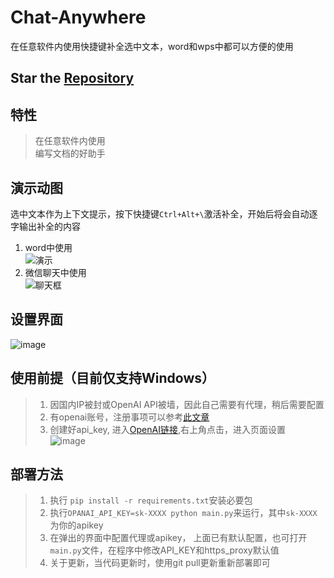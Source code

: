 # Chat-Anywhere
在任意软件内使用快捷键补全选中文本，word和wps中都可以方便的使用

## Star the [Repository](https://github.com/LiangYang666/ChatAnywhere)  
## 特性
> 在任意软件内使用  
> 编写文档的好助手  

## 演示动图
选中文本作为上下文提示，按下快捷键`Ctrl+Alt+\`激活补全，开始后将会自动逐字输出补全的内容
1. word中使用  
![演示](https://user-images.githubusercontent.com/38237931/230561942-a58766e4-6806-4b79-a304-5f690b49d7bb.gif)
2. 微信聊天中使用  
![聊天框](https://user-images.githubusercontent.com/38237931/230566611-6a816e13-5ec4-4eb4-8a2f-18e97d49c284.gif)


## 设置界面
![image](https://user-images.githubusercontent.com/38237931/230561900-6dc6a49a-cf7e-4007-a296-9b12341d4bf1.png)


## 使用前提（目前仅支持Windows）
> 1. 因国内IP被封或OpenAI API被墙，因此自己需要有代理，稍后需要配置  
> 2. 有openai账号，注册事项可以参考[此文章](https://juejin.cn/post/7173447848292253704)   
> 3. 创建好api_key, 进入[OpenAI链接](https://platform.openai.com/),右上角点击，进入页面设置  
![image](https://user-images.githubusercontent.com/38237931/222461544-260ef350-2d05-486d-bf36-d078873b0f7a.png)

## 部署方法
> 1. 执行 `pip install -r requirements.txt`安装必要包  
> 2. 执行`OPANAI_API_KEY=sk-XXXX python main.py`来运行，其中`sk-XXXX`为你的apikey  
> 3. 在弹出的界面中配置代理或apikey， 上面已有默认配置，也可打开`main.py`文件，在程序中修改API_KEY和https_proxy默认值  
> 4. 关于更新，当代码更新时，使用git pull更新重新部署即可 



